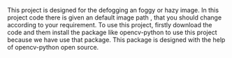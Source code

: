 This project is designed for the defogging an foggy or hazy image.
In this project code there is given an default image path , that you should change according to your requirement.
To use this project, firstly download the code and them install the package like opencv-python to use this project because we have use that package.
This package is designed with the help of opencv-python open source.

